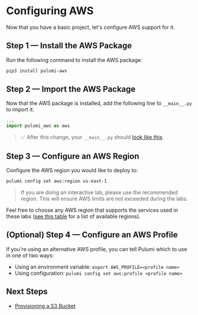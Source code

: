 # Configuring AWS

Now that you have a basic project, let's configure AWS support for it.

## Step 1 &mdash; Install the AWS Package

Run the following command to install the AWS package:

```bash
pip3 install pulumi-aws
```

## Step 2 &mdash; Import the AWS Package

Now that the AWS package is installed, add the following line to `__main__.py` to import it:

```python
...
import pulumi_aws as aws
```

> :white_check_mark: After this change, your `__main__.py` should [look like this](./code/02-configuring-aws/step2.py).

## Step 3 &mdash; Configure an AWS Region

Configure the AWS region you would like to deploy to:

```bash
pulumi config set aws:region us-east-1
```

> If you are doing an interactive lab, please use the recommended region. This will ensure AWS limits are not exceeded during the labs.

Feel free to choose any AWS region that supports the services used in these labs ([see this table](https://docs.aws.amazon.com/AWSEC2/latest/UserGuide/using-regions-availability-zones.html#concepts-available-regions) for a list of available regions).

## (Optional) Step 4 &mdash; Configure an AWS Profile

If you're using an alternative AWS profile, you can tell Pulumi which to use in one of two ways:

* Using an environment variable: `export AWS_PROFILE=<profile name>`
* Using configuration: `pulumi config set aws:profile <profile name>`

## Next Steps

* [Provisioning a S3 Bucket](./03-provisioning-infrastructure.md)
